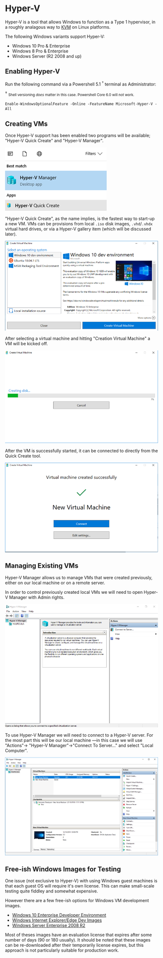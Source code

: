# Hyper-V

Hyper-V is a tool that allows Windows to function as a Type 1 hypervisor,
in a roughly analagous way to [KVM](https://www.linux-kvm.org/page/Main_Page) on Linux platforms.

The following Windows variants support Hyper-V:

* Windows 10 Pro & Enterprise
* Windows 8 Pro & Enterprise
* Windows Server (R2 2008 and up)

## Enabling Hyper-V

Run the following command via a Powershell 5.1 <sup>&dagger;</sup> terminal as Administrator:

&dagger; <sub>Shell versioning _does_ matter in this case. Powershell Core 6.0 will not work.</sub>

```shell
Enable-WindowsOptionalFeature -Online -FeatureName Microsoft-Hyper-V -All
```

## Creating VMs

Once Hyper-V support has been enabled two programs will be available;
"Hyper-V Quick Create" and "Hyper-V Manager".

![Hyper-V Menu Items](hyper_v_menu_item.png)

"Hyper-V Quick Create", as the name implies, is the fastest way to start-up a new VM.
VMs can be provisions from local `.iso` disk images, `.vhd`/`.vhdx` virtual hard drives,
or via a Hyper-V gallery item (which will be discussed later).

![Hyper-V Creation Tool](hyper_v_creation_tool.png)

After selecting a virtual machine and hitting "Creation Virtual Machine" a VM will
be kicked off.

![Hyper-V Creation Tool Creating](hyper_v_creation_tool_creating.png)

After the VM is successfully started, it can be connected to directly from the
Quick Create tool.

![Hyper-V Creation Tool Success](hyper_v_creation_tool_success.png)

## Managing Existing VMs

Hyper-V Manager allows us to manage VMs that were created previously, either on
our local machine or on a remote server.

In order to control previously created local VMs we will need to open Hyper-V Manager
with Admin rights.

![Management Tool Main Screen](hyper_v_manage_tool.png)

To use Hyper-V Manager we will need to connect to a Hyper-V server. For the most
part this will be our local machine &mdash;in this case we will use
"Actions"&rarr; "Hyper-V Manager"&rarr;"Connect To Server..." and select "Local Computer".

![Management Tool Showing Local VMs](hyper_v_manage_tool_running.png)

## Free-ish Windows Images for Testing

One issue (not exclusive to Hyper-V) with using Windows guest machines is
that each guest OS will require it's own license. This can make small-scale testing
quite fiddley and somewhat expensive.

However there are a few free-ish options for Windows VM development images.

* [Windows 10 Enterprise Developer Environment](https://developer.microsoft.com/en-us/windows/downloads/virtual-machines)
* [Windows Internet Explorer/Edge Dev Images](https://developer.microsoft.com/en-us/microsoft-edge/tools/vms/)
* [Windows Server Enterprise 2008 R2](https://www.microsoft.com/en-us/download/details.aspx?id=2227)

Most of theses images have an evaluation license that expires after some number of days
(90 or 180 usually).
It should be noted that these images can be re-downloaded after their temporarily
license expires, but this approach is not particularly suitable for production work.
